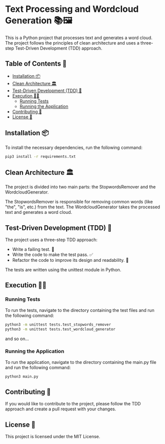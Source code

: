 # Text Processing and Wordcloud Generation 📚🖼️

This is a Python project that processes text and generates a word cloud. The project follows the principles of clean architecture and uses a three-step Test-Driven Development (TDD) approach.

## Table of Contents 📝
  - [Installation 📦](#installation-)
  - [Clean Architecture 🏛️](#clean-architecture-️)
  - [Test-Driven Development (TDD) 🧪](#test-driven-development-tdd-)
  - [Execution 🏃‍♀️](#execution-️)
    - [Running Tests](#running-tests)
    - [Running the Application](#running-the-application)
  - [Contributing 🤝](#contributing-)
  - [License 📄](#license-)

## Installation 📦

To install the necessary dependencies, run the following command:

```bash
pip3 install -r requirements.txt
```

## Clean Architecture 🏛️

The project is divided into two main parts: the StopwordsRemover and the WordcloudGenerator.

The StopwordsRemover is responsible for removing common words (like "the", "is", etc.) from the text.
The WordcloudGenerator takes the processed text and generates a word cloud.

## Test-Driven Development (TDD) 🧪

The project uses a three-step TDD approach:

   - Write a failing test. 🚫
   - Write the code to make the test pass. ✅
   - Refactor the code to improve its design and readability. 🔄

The tests are written using the unittest module in Python.

## Execution 🏃‍♀️

### Running Tests

To run the tests, navigate to the directory containing the test files and run the following command:

```bash
python3 -m unittest tests.test_stopwords_remover
python3 -m unittest tests.test_wordcloud_generator
```
and so on...

### Running the Application

To run the application, navigate to the directory containing the main.py file and run the following command:

```bash
python3 main.py
```

## Contributing 🤝

If you would like to contribute to the project, please follow the TDD approach and create a pull request with your changes.

## License 📄

This project is licensed under the MIT License.
